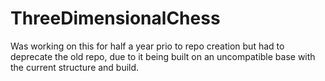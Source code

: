 # ThreeDimensionalChess
Was working on this for half a year prio to repo creation but had to deprecate the old repo, due to it being built on an uncompatible base with the current structure and build.
